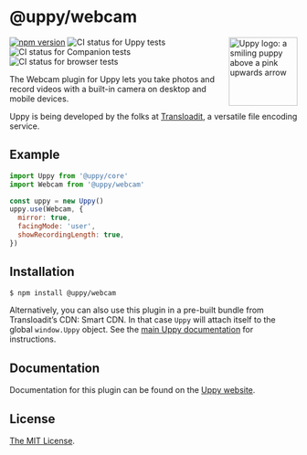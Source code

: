 # @uppy/webcam

<img src="https://uppy.io/img/logo.svg" width="120" alt="Uppy logo: a smiling puppy above a pink upwards arrow" align="right">

[![npm version](https://img.shields.io/npm/v/@uppy/webcam.svg?style=flat-square)](https://www.npmjs.com/package/@uppy/webcam)
![CI status for Uppy tests](https://github.com/transloadit/uppy/workflows/Tests/badge.svg)
![CI status for Companion tests](https://github.com/transloadit/uppy/workflows/Companion/badge.svg)
![CI status for browser tests](https://github.com/transloadit/uppy/workflows/End-to-end%20tests/badge.svg)

The Webcam plugin for Uppy lets you take photos and record videos with a
built-in camera on desktop and mobile devices.

Uppy is being developed by the folks at [Transloadit](https://transloadit.com),
a versatile file encoding service.

## Example

```js
import Uppy from '@uppy/core'
import Webcam from '@uppy/webcam'

const uppy = new Uppy()
uppy.use(Webcam, {
  mirror: true,
  facingMode: 'user',
  showRecordingLength: true,
})
```

## Installation

```bash
$ npm install @uppy/webcam
```

Alternatively, you can also use this plugin in a pre-built bundle from
Transloadit’s CDN: Smart CDN. In that case `Uppy` will attach itself to the
global `window.Uppy` object. See the
[main Uppy documentation](https://uppy.io/docs/#Installation) for instructions.

## Documentation

Documentation for this plugin can be found on the
[Uppy website](https://uppy.io/docs/webcam).

## License

[The MIT License](./LICENSE).
